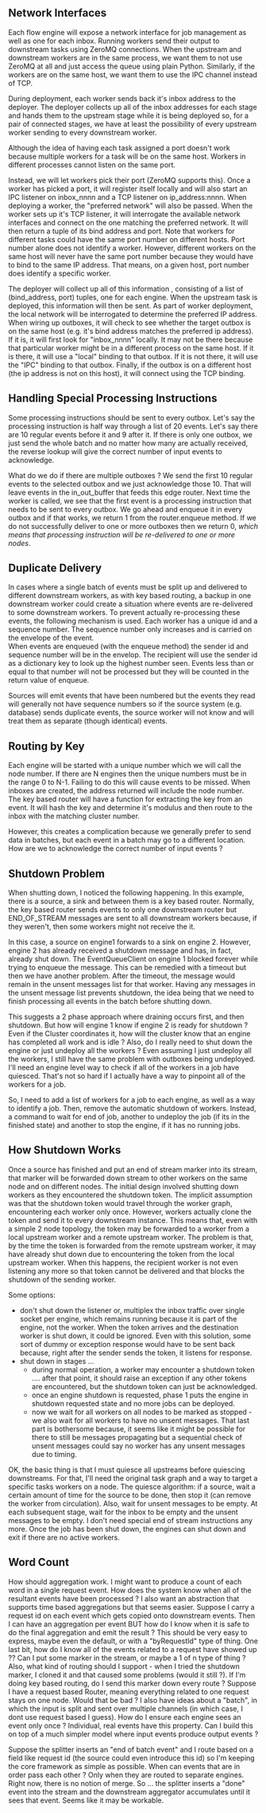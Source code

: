 ## Network Interfaces

Each flow engine will expose a network interface for job management as well as one for each inbox. Running workers
send their output to downstream tasks using ZeroMQ connections. When the upstream and downstream workers are
in the same process, we want them to not use ZeroMQ at all and just access the queue using plain Python. Similarly,
if the workers are on the same host, we want them to use the IPC channel instead of TCP.

During deployment, each worker sends back it's inbox address to the deployer. The deployer collects up all of
the inbox addresses for each stage and hands them to the upstream stage while it is being deployed so, for a pair
of connected stages, we have at least the possibility of every upstream worker sending to every downstream worker.

Although the idea of having each task assigned a port doesn't work because multiple workers for a task will be
on the same host. Workers in different processes cannot listen on the same port.

Instead, we will let workers pick their port (ZeroMQ supports this). Once a worker has picked a port, it will
register itself locally and will also start an IPC listener on inbox_nnnn and a TCP listener on ip_address:nnnn. When
deploying a worker, the "preferred network" will also be passed. When the worker sets up it's TCP listener, it
will interrogate the available network interfaces and connect on the one matching the preferred network. It
will then return a tuple of its bind address and port. Note that workers for different tasks could have the
same port number on different hosts. Port number alone does not identify a worker. However, different workers on the
same host will never have the same port number because they would have to bind to the same IP address. That means,
on a given host, port number does identify a specific worker.

The deployer will collect up all of this information , consisting of a list of (bind_address, port) tuples, one for
each engine. When the upstream task is deployed, this information will then be sent. As part of worker deployment,
the local network will be interrogated to determine the preferred IP address. When wiring up outboxes, it will
check to see whether the target outbox is on the same host (e.g. it's bind address matches the preferred ip address).
If it is, it will first look for "inbox_nnnn" locally. It may not be there because that particular worker might
be in a different process on the same host. If it is there, it will use a "local" binding to that outbox. If
it is not there, it will use the "IPC" binding to that outbox. Finally, if the outbox is on a different host
(the ip address is not on this host), it will connect using the TCP binding.

## Handling Special Processing Instructions

Some processing instructions should be sent to every outbox. Let's say the processing instruction is half way
through a list of 20 events. Let's say there are 10 regular events before it and 9 after it. If there is only one
outbox, we just send the whole batch and no matter how many are actually received, the reverse lookup will give the
correct number of input events to acknowledge.

What do we do if there are multiple outboxes ? We send the first 10 regular events to the selected outbox and
we just acknowledge those 10. That will leave events in the in_out_buffer that feeds this edge router. Next
time the worker is called, we see that the first event is a processing instruction that needs to be sent to
every outbox. We go ahead and enqueue it in every outbox and if that works, we return 1 from the router.enqueue
method. If we do not successfully deliver to one or more outboxes then we return 0, _which means that processing
instruction will be re-delivered to one or more nodes_.

## Duplicate Delivery

In cases where a single batch of events must be split up and delivered to different downstream workers, as with key
based routing, a backup in one downstream worker could create a situation where events are re-delivered to some
downstream workers. To prevent actually re-processing these events, the following mechanism is used. Each worker has
a unique id and a sequence number. The sequence number only increases and is carried on the envelope of the event.  
When events are enqueued (with the enqueue method) the sender id and sequence number will be in the envelop. The
recipient will use the sender id as a dictionary key to look up the highest number seen. Events less than or equal to
that number will not be processed but they will be counted in the return value of enqueue.

Sources will emit events that have been numbered but the events they read will generally not have sequence numbers
so if the source system (e.g. database) sends duplicate events, the source worker will not know and will treat them
as separate (though identical) events.

## Routing by Key

Each engine will be started with a unique number which we will call the node number. If there are N engines then the
unique numbers must be in the range 0 to N-1. Failing to do this will cause events to be missed. When inboxes are
created, the address returned will include the node number. The key based router will have a function for extracting
the key from an event. It will hash the key and determine it's modulus and then route to the inbox with the matching
cluster number.

However, this creates a complication because we generally prefer to send data in batches, but each event in a batch
may go to a different location. How are we to acknowledge the correct number of input events ?

## Shutdown Problem

When shutting down, I noticed the following happening. In this example, there is a source, a sink and between them is
a key based router. Normally, the key based router sends events to only one downstream router but END_OF_STREAM
messages are sent to all downstream workers because, if they weren't, then some workers might not receive the it.

In this case, a source on engine1 forwards to a sink on engine 2. However, engine 2 has already received a shutdown
message and has, in fact, already shut down. The EventQueueClient on engine 1 blocked forever while trying to enqueue
the message. This can be remedied with a timeout but then we have another problem. After the timeout, the message
would remain in the unsent messages list for that worker. Having any messages in the unsent message list prevents
shutdown, the idea being that we need to finish processing all events in the batch before shutting down.

This suggests a 2 phase approach where draining occurs first, and then shutdown. But how will engine 1 know if
engine 2 is ready for shutdown ? Even if the Cluster coordinates it, how will the cluster know that an engine
has completed all work and is idle ? Also, do I really need to shut down the engine or just undeploy all the
workers ? Even assuming I just undeploy all the workers, I still have the same problem with outboxes being
undeployed. I'll need an engine level way to check if all of the workers in a job have quiesced. That's not so hard if
I actually have a way to pinpoint all of the workers for a job.

So, I need to add a list of workers for a job to each engine, as well as a way to identify a job. Then, remove the
automatic shutdown of workers. Instead, a command to wait for end of job, another to undeploy the job (if its in the
finished state) and another to stop the engine, if it has no running jobs.

## How Shutdown Works

Once a source has finished and put an end of stream marker into its stream, that marker will be forwarded down stream
to other workers on the same node and on different nodes. The initial design involved shutting down workers as they
encountered the shutdown token. The implicit assumption was that the shutdown token would travel through the worker
graph, encountering each worker only once. However, workers actually clone the token and send it to every downstream
instance. This means that, even with a simple 2 node topology, the token may be forwarded to a worker from a local
upstream worker and a remote upstream worker. The problem is that, by the time the token is forwarded from the remote
upstream worker, it may have already shut down due to encountering the token from the local upstream worker. When
this happens, the recipient worker is not even listening any more so that token cannot be delivered and that blocks
the shutdown of the sending worker.

Some options:

- don't shut down the listener or, multiplex the inbox traffic over single socket per engine, which remains running
  because it is part of the engine, not the worker. When the token arrives and the destination worker is shut down,
  it could be ignored. Even with this solution, some sort of dummy or exception response would have to be sent back
  because, right after the sender sends the token, it listens for response.
- shut down in stages ...
    - during normal operation, a worker may encounter a shutdown token .... after that point, it should raise
      an exception if any other tokens are encountered, but the shutdown token can just be acknowledged.
    - once an engine shutdown is requested, phase 1 puts the engine in shutdown requested state and no more jobs can be
      deployed.
    - now we wait for all workers on all nodes to be marked as stopped - we also wait for all workers to have no unsent
      messages. That last part is bothersome because, it seems like it might be possible for there to still be
      messages propagating but a sequential check of unsent messages could say no worker has any unsent messages due to
      timing.  

OK, the basic thing is that I must quiesce all upstreams before quiescing downstreams.  For that, I'll need the 
original task graph and a way to target a specific tasks workers on a node.  The quiesce algorithm: if a source, wait 
a certain amount of time for the source to be done, then stop it (can remove the worker from circulation).  Also, wait 
for unsent messages to be empty.  At each subsequent stage, wait for the inbox to be empty and the unsent messages to 
be empty.  I don't need special end of stream instructions any more.  Once the job has been shut down, the engines 
can  shut down and exit if there are no active workers.

## Word Count

How should aggregation work.  I might want to produce a count of each word in a single request event.  How does the 
system know when all of the resultant events have been processed ?  I also want an abstraction that supports time based 
aggregations but that seems easier.  Suppose I carry a request id on each event which gets copied onto downstream 
events.  Then I can have an aggregation per event BUT how do I know when it is safe to do the final aggregation and 
emit the result ?  This should be very easy to express, maybe even the default, or with a "byRequestId" type of 
thing.  One last bit, how do I know all of the events related to a request have showed up ?? Can I put some marker in 
the stream, or maybe a 1 of n type of thing ? Also, what kind of routing should I support - when I tried the 
shutdown marker, I cloned it and that caused some problems (would it still ?).  If I'm doing key based routing, do 
I send this marker down every route ?  Suppose I have a request based Router, meaning everything related to one request 
stays on one node.  Would that be bad ? I also have ideas about a "batch", in which the input is split and sent 
over multiple channels (in which case, I dont use request based I guess).  How do I ensure each engine sees an event 
only once ?  Individual, real events have this property.  Can I build this on top of a much simpler model where 
input events produce output events ? 

Suppose the splitter inserts an "end of batch event" and I route based on a field like request id (the source could 
even introduce this id) so I'm keeping the core framework as simple as possible.  When can events that are in order 
pass each other ?  Only when they are routed to separate engines.  Right now, there is no notion of merge. So ...
the splitter inserts a "done" event into the stream and the downstream aggregator accumulates until it sees that event.
Seems like it may be workable.  
